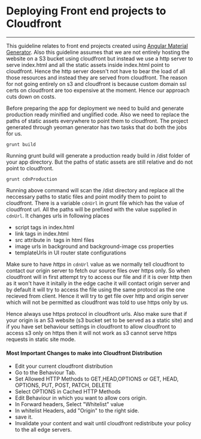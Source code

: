 # Deploying Front end projects to Cloudfront
---

This guideline relates to front end projects created using [Angular Material Generator](https://github.com/team-avesta/generator-angm). Also this guideline assumes that we are not entirely hosting the website on a S3 bucket using cloudfront but instead we use a http server to serve index.html and all the static assets inside index.html point to cloudfront. Hence the http server doesn't not have to bear the load of all those resources and instead they are served from cloudfront. The reason for not going entirely on s3 and cloudfront is because custom domain ssl certs on cloudfront are too expensive at the moment. Hence our  approach cuts down on costs.

Before preparing the app for deployment we need to build and generate production ready minified and unglified code. Also we need to replace the paths of static assets everywhere to point them to cloudfront. The project generated through yeoman generator has two tasks that do both the jobs for us.

```
grunt build
```
Running grunt build  will generate a production ready build in /dist folder of your app directory. But the paths of static assets are still relative and do not point to cloudfront.
```
grunt cdnProduction
```
Running above command will scan the /dist directory and replace all the neccessary paths to static files and point modify them to point to cloudfront. There is a variable `cdnUrl` in grunt file which has the value of cloudfront url. All the paths will be prefixed with the value supplied in `cdnUrl`. It changes urls in following places

- script tags in index.html
- link tags in index.html
- src attribute in <img> tags in html files
- image urls in background and background-image css properties
- templateUrls in UI router state configurations

Make sure to have *https* in `cdnUrl` value as we normally tell cloudfront to contact our origin server to fetch our source files over https only. So when cloudfront will in first attempt try to access our file and if it is over http then as it won't have it initally in the edge cache it will contact origin server and by default it will try to access the file using the same protocol as the one recieved from client. Hence it will try to get file over http and origin server which will not be permitted as cloudfront was told to use https only by us.

Hence always use https protocol in cloudfront urls. Also make sure that if your origin is an S3 website (s3 bucket set to be served as a static site) and if you have set behaviour settings in cloudfront to allow cloudfront to access s3 only on https then it will not work as s3 cannot serve https requests in static site mode.


#### Most Important Changes to make into Cloudfront Distribution

- Edit your current cloudfront distribution
- Go to the Behaviour Tab.
- Set Allowed HTTP Methods to GET,HEAD,OPTIONS or  GET, HEAD, OPTIONS, PUT, POST, PATCH, DELETE
- Select OPTIONS in Cached HTTP Methods
- Edit Behaviour in which you want to allow cors origin.
- In Forward headers, Select "Whitelist" value
- In whitelist Headers, add "Origin" to the right side.
- save it.
- Invalidate your content and wait until cloudfront redistribute your policy to the all edge servers.

